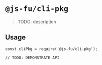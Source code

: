 # `@js-fu/cli-pkg`

> TODO: description

## Usage

```
const cliPkg = require('@js-fu/cli-pkg');

// TODO: DEMONSTRATE API
```

